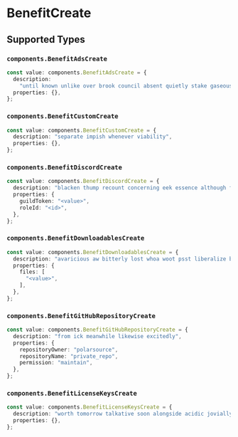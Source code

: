 # BenefitCreate


## Supported Types

### `components.BenefitAdsCreate`

```typescript
const value: components.BenefitAdsCreate = {
  description:
    "until known unlike over brook council absent quietly stake gaseous",
  properties: {},
};
```

### `components.BenefitCustomCreate`

```typescript
const value: components.BenefitCustomCreate = {
  description: "separate impish whenever viability",
  properties: {},
};
```

### `components.BenefitDiscordCreate`

```typescript
const value: components.BenefitDiscordCreate = {
  description: "blacken thump recount concerning eek essence although flawed",
  properties: {
    guildToken: "<value>",
    roleId: "<id>",
  },
};
```

### `components.BenefitDownloadablesCreate`

```typescript
const value: components.BenefitDownloadablesCreate = {
  description: "avaricious aw bitterly lost whoa woot psst liberalize besmirch",
  properties: {
    files: [
      "<value>",
    ],
  },
};
```

### `components.BenefitGitHubRepositoryCreate`

```typescript
const value: components.BenefitGitHubRepositoryCreate = {
  description: "from ick meanwhile likewise excitedly",
  properties: {
    repositoryOwner: "polarsource",
    repositoryName: "private_repo",
    permission: "maintain",
  },
};
```

### `components.BenefitLicenseKeysCreate`

```typescript
const value: components.BenefitLicenseKeysCreate = {
  description: "worth tomorrow talkative soon alongside acidic jovially awful",
  properties: {},
};
```

